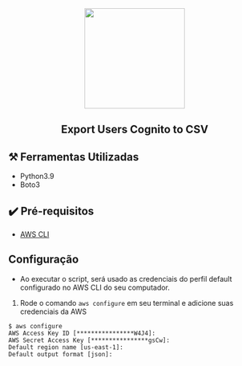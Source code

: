 
<div align="center">
<img width='200px' src="https://user-images.githubusercontent.com/29002558/122114133-52860e00-cdf9-11eb-862b-959f8a9f43b8.png" >
<h2>Export Users Cognito to CSV</h2>
</div>


## ⚒️ Ferramentas Utilizadas 
  - Python3.9
  - Boto3

## ✔️ Pré-requisitos 
  - [AWS CLI](https://docs.aws.amazon.com/pt_br/cli/latest/userguide/install-cliv2.html)  

## Configuração 

- Ao executar o script, será usado as credenciais do perfil default configurado no AWS CLI do seu computador.

1. Rode o comando `aws configure` em seu terminal e adicione suas credenciais da AWS
```
$ aws configure
AWS Access Key ID [****************W4J4]:
AWS Secret Access Key [****************gsCw]:
Default region name [us-east-1]:
Default output format [json]:
```

